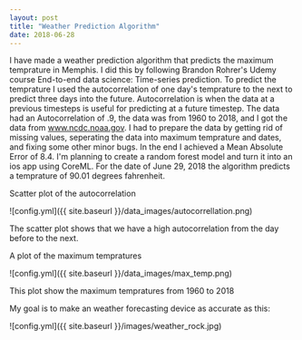 ```yaml
---
layout: post
title: "Weather Prediction Algorithm"
date: 2018-06-28
---
```

I have made a weather prediction algorithm that predicts the maximum temprature in Memphis.
I did this by following Brandon Rohrer's Udemy course End-to-end data science: Time-series prediction.
To predict the temprature I used the autocorrelation of one day's temprature to the next to predict three days into the future. 
Autocorrelation is when the data at a previous timesteps is useful for predicting at a future timestep.
The data had an Autocorrelation of .9, the data was from 1960 to 2018, and I got the data from www.ncdc.noaa.gov.
I had to prepare the data by getting rid of missing values, seperating the data into maximum temprature and dates, and fixing some other minor bugs.
In the end I achieved a Mean Absolute Error of 8.4. I'm planning to create a random forest model and turn it into an ios app using CoreML.
For the date of June 29, 2018 the algorithm predicts a temprature of 90.01 degrees fahrenheit.

Scatter plot of the autocorrelation

![config.yml]({{ site.baseurl }}/data_images/autocorrellation.png)

The scatter plot shows that we have a high autocorrelation from the day before to the next.


A plot of the maximum tempratures

![config.yml]({{ site.baseurl }}/data_images/max_temp.png)

This plot show the maximum tempratures from 1960 to 2018

My goal is to make an weather forecasting device as accurate as this:

![config.yml]({{ site.baseurl }}/images/weather_rock.jpg)
